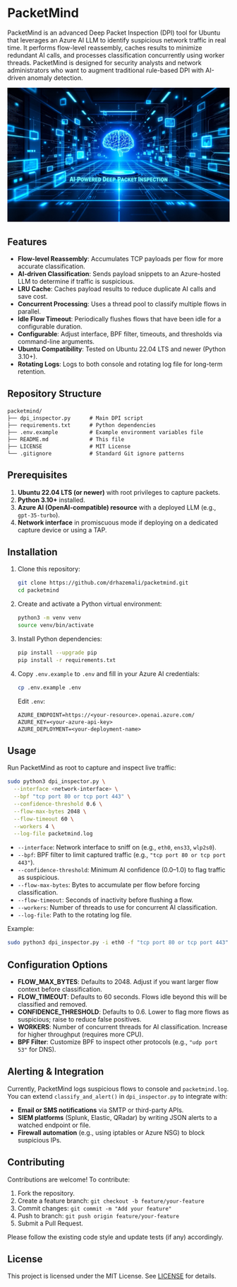 # PacketMind

PacketMind is an advanced Deep Packet Inspection (DPI) tool for Ubuntu that leverages an Azure AI LLM to identify suspicious network traffic in real time. It performs flow-level reassembly, caches results to minimize redundant AI calls, and processes classification concurrently using worker threads. PacketMind is designed for security analysts and network administrators who want to augment traditional rule-based DPI with AI-driven anomaly detection.

![PacketMind Logo](https://github.com/drhazemali/packetmind/blob/main/banner.png)

## Features

- **Flow-level Reassembly**: Accumulates TCP payloads per flow for more accurate classification.
- **AI-driven Classification**: Sends payload snippets to an Azure-hosted LLM to determine if traffic is suspicious.
- **LRU Cache**: Caches payload results to reduce duplicate AI calls and save cost.
- **Concurrent Processing**: Uses a thread pool to classify multiple flows in parallel.
- **Idle Flow Timeout**: Periodically flushes flows that have been idle for a configurable duration.
- **Configurable**: Adjust interface, BPF filter, timeouts, and thresholds via command-line arguments.
- **Ubuntu Compatibility**: Tested on Ubuntu 22.04 LTS and newer (Python 3.10+).
- **Rotating Logs**: Logs to both console and rotating log file for long-term retention.

## Repository Structure

```
packetmind/
├── dpi_inspector.py      # Main DPI script
├── requirements.txt      # Python dependencies
├── .env.example          # Example environment variables file
├── README.md             # This file
├── LICENSE               # MIT License
└── .gitignore            # Standard Git ignore patterns
```

## Prerequisites

1. **Ubuntu 22.04 LTS (or newer)** with root privileges to capture packets.
2. **Python 3.10+** installed.
3. **Azure AI (OpenAI-compatible) resource** with a deployed LLM (e.g., `gpt-35-turbo`).
4. **Network interface** in promiscuous mode if deploying on a dedicated capture device or using a TAP.

## Installation

1. Clone this repository:
   ```bash
   git clone https://github.com/drhazemali/packetmind.git
   cd packetmind
   ```

2. Create and activate a Python virtual environment:
   ```bash
   python3 -m venv venv
   source venv/bin/activate
   ```

3. Install Python dependencies:
   ```bash
   pip install --upgrade pip
   pip install -r requirements.txt
   ```

4. Copy `.env.example` to `.env` and fill in your Azure AI credentials:
   ```bash
   cp .env.example .env
   ```
   Edit `.env`:
   ```text
   AZURE_ENDPOINT=https://<your-resource>.openai.azure.com/
   AZURE_KEY=<your-azure-api-key>
   AZURE_DEPLOYMENT=<your-deployment-name>
   ```

## Usage

Run PacketMind as root to capture and inspect live traffic:

```bash
sudo python3 dpi_inspector.py \
  --interface <network-interface> \
  --bpf "tcp port 80 or tcp port 443" \
  --confidence-threshold 0.6 \
  --flow-max-bytes 2048 \
  --flow-timeout 60 \
  --workers 4 \
  --log-file packetmind.log
```

- `--interface`: Network interface to sniff on (e.g., `eth0`, `ens33`, `wlp2s0`).
- `--bpf`: BPF filter to limit captured traffic (e.g., `"tcp port 80 or tcp port 443"`).
- `--confidence-threshold`: Minimum AI confidence (0.0–1.0) to flag traffic as suspicious.
- `--flow-max-bytes`: Bytes to accumulate per flow before forcing classification.
- `--flow-timeout`: Seconds of inactivity before flushing a flow.
- `--workers`: Number of threads to use for concurrent AI classification.
- `--log-file`: Path to the rotating log file.

Example:
```bash
sudo python3 dpi_inspector.py -i eth0 -f "tcp port 80 or tcp port 443" -c 0.6 -m 2048 -t 60 -w 4 -l packetmind.log
```

## Configuration Options

- **FLOW_MAX_BYTES**: Defaults to 2048. Adjust if you want larger flow context before classification.
- **FLOW_TIMEOUT**: Defaults to 60 seconds. Flows idle beyond this will be classified and removed.
- **CONFIDENCE_THRESHOLD**: Defaults to 0.6. Lower to flag more flows as suspicious; raise to reduce false positives.
- **WORKERS**: Number of concurrent threads for AI classification. Increase for higher throughput (requires more CPU).
- **BPF Filter**: Customize BPF to inspect other protocols (e.g., `"udp port 53"` for DNS).

## Alerting & Integration

Currently, PacketMind logs suspicious flows to console and `packetmind.log`. You can extend `classify_and_alert()` in `dpi_inspector.py` to integrate with:

- **Email or SMS notifications** via SMTP or third-party APIs.
- **SIEM platforms** (Splunk, Elastic, QRadar) by writing JSON alerts to a watched endpoint or file.
- **Firewall automation** (e.g., using iptables or Azure NSG) to block suspicious IPs.

## Contributing

Contributions are welcome! To contribute:

1. Fork the repository.
2. Create a feature branch: `git checkout -b feature/your-feature`
3. Commit changes: `git commit -m "Add your feature"`
4. Push to branch: `git push origin feature/your-feature`
5. Submit a Pull Request.

Please follow the existing code style and update tests (if any) accordingly.

## License

This project is licensed under the MIT License. See [LICENSE](LICENSE) for details.
